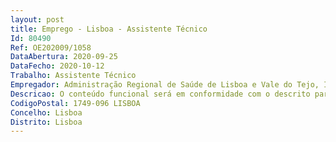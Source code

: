 ```yaml
--- 
layout: post
title: Emprego - Lisboa - Assistente Técnico
Id: 80490
Ref: OE202009/1058
DataAbertura: 2020-09-25
DataFecho: 2020-10-12
Trabalho: Assistente Técnico
Empregador: Administração Regional de Saúde de Lisboa e Vale do Tejo, I.P.
Descricao: O conteúdo funcional será em conformidade com o descrito para a carreira e categoria de assistente técnico no anexo à Lei Geral do Trabalho em Funções Públicas aprovada pela Lei n.º 35 2014 de 20 de junho e de acordo com o seguinte e com referência às áreas indicadas no ponto 1 deste aviso. Funções de natureza executiva, de aplicação de métodos e processos, com base em diretivas bem definidas e instruções gerais, de grau médio de complexidade, nas áreas de atividade do Departamento de Recursos Humanos (expediente, processamento de vencimentos e administração de pessoal.
CodigoPostal: 1749-096 LISBOA
Concelho: Lisboa
Distrito: Lisboa
--- 
```

